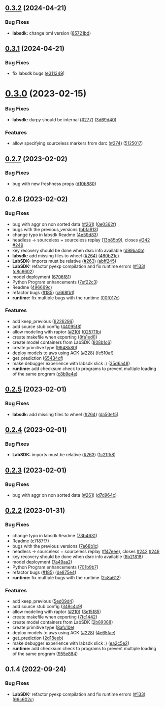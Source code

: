 ## [0.3.2](https://github.com/raptor-ml/raptor/compare/LabSDK-v0.3.1...LabSDK-v0.3.2) (2024-04-21)


### Bug Fixes

* **labsdk:** change bml version ([85721bd](https://github.com/raptor-ml/raptor/commit/85721bdcaf48530d80a1cca8a4cc98c7a6096dae))





## [0.3.1](https://github.com/raptor-ml/raptor/compare/LabSDK-v0.3.0...LabSDK-v0.3.1) (2024-04-21)


### Bug Fixes

* fix labsdk bugs ([e311349](https://github.com/raptor-ml/raptor/commit/e311349d44c00f97860a64f750fa7bdbd8b950b7))





# [0.3.0](https://github.com/raptor-ml/raptor/compare/LabSDK-v0.2.7...LabSDK-v0.3.0) (2023-02-15)


### Bug Fixes

* **labsdk:** durpy should be internal ([#277](https://github.com/raptor-ml/raptor/issues/277)) ([3d69d40](https://github.com/raptor-ml/raptor/commit/3d69d4023556fe5341ab9431b08d3eb9b66997fc))


### Features

* allow specifying sourceless markers from dsrc ([#274](https://github.com/raptor-ml/raptor/issues/274)) ([5125017](https://github.com/raptor-ml/raptor/commit/5125017647d787076bf6838b70570a588eb89116))





## [0.2.7](https://github.com/raptor-ml/raptor/compare/LabSDK-v0.2.6...LabSDK-v0.2.7) (2023-02-02)


### Bug Fixes

* bug with new freshness props ([d10b880](https://github.com/raptor-ml/raptor/commit/d10b88003abc737943b58b33cb61808ccb70c188))





## 0.2.6 (2023-02-02)


### Bug Fixes

* bug with aggr on non sorted data ([#261](https://github.com/raptor-ml/raptor/issues/261)) ([0e0362f](https://github.com/raptor-ml/raptor/commit/0e0362f81606094a00693b3a96f96aeb2dd52afc))
* bugs with the previous_versions ([bbfa913](https://github.com/raptor-ml/raptor/commit/bbfa91387b56d4cec22c8cca968b041e062e5aad))
* change typo in labsdk Readme ([4e59d83](https://github.com/raptor-ml/raptor/commit/4e59d8352bc5f407074221aed82506c4605a8192))
* headless -> sourceless + sourceless replay ([13b85b9](https://github.com/raptor-ml/raptor/commit/13b85b9dd21b6b1d0828670e9c75ef4c113912c5)), closes [#242](https://github.com/raptor-ml/raptor/issues/242) [#249](https://github.com/raptor-ml/raptor/issues/249)
* key recovery should be done when dsrc info available ([d99ba0b](https://github.com/raptor-ml/raptor/commit/d99ba0b30d7ea6ce6cd019f114e5537ce06b3a6f))
* **labsdk:** add missing files to wheel ([#264](https://github.com/raptor-ml/raptor/issues/264)) ([460b21c](https://github.com/raptor-ml/raptor/commit/460b21c064b21f2f4891cd488ff9e5f98a8f0fd8))
* **LabSDK:** imports must be relative ([#263](https://github.com/raptor-ml/raptor/issues/263)) ([abff245](https://github.com/raptor-ml/raptor/commit/abff2459aba9ab6f9a3f685cb59770310b7a3e60))
* **LabSDK:** refactor pyexp compilation and fix runtime errors ([#133](https://github.com/raptor-ml/raptor/issues/133)) ([c8c6602](https://github.com/raptor-ml/raptor/commit/c8c6602cbb9d8ffd32b2e9942518626186a08c0e))
* model deployment ([6706f81](https://github.com/raptor-ml/raptor/commit/6706f81db6c2c270c1851e6dce26185e0ec66daa))
* Python Program enhancements ([7ef22c3](https://github.com/raptor-ml/raptor/commit/7ef22c308dd4d1a915266a412523db437603fb92))
* Readme ([496669c](https://github.com/raptor-ml/raptor/commit/496669c7aa642107f1f9f055c64e0b669edf61b0))
* refactor bugs ([#185](https://github.com/raptor-ml/raptor/issues/185)) ([c668fb1](https://github.com/raptor-ml/raptor/commit/c668fb1b98144e531c40b889acbaef6e315e051c))
* **runtime:** fix multiple bugs with the runtime ([00f017c](https://github.com/raptor-ml/raptor/commit/00f017c60a2d4070957faf37dcd8f5afecf8f868))


### Features

* add keep_previous ([8226296](https://github.com/raptor-ml/raptor/commit/8226296ee7b5a55f313877b694c466630c972a90))
* add source stub config ([44095f8](https://github.com/raptor-ml/raptor/commit/44095f831009ec3f99990c013ee12bb786dee419))
* allow modeling with raptor ([#210](https://github.com/raptor-ml/raptor/issues/210)) ([025711b](https://github.com/raptor-ml/raptor/commit/025711bfa3f427405de31d03788d6bcb340f1176))
* create makefile when exporting ([8fa1ed0](https://github.com/raptor-ml/raptor/commit/8fa1ed004d9762f37fed481aa4a281831796720b))
* create model containers from LabSDK ([808b1c6](https://github.com/raptor-ml/raptor/commit/808b1c65a2d85d215d9932ccc44e112dfa43889f))
* create primitive type ([9948580](https://github.com/raptor-ml/raptor/commit/9948580d343f078f3fbb129f01eeb897a81c326d))
* deploy models to aws using ACK ([#228](https://github.com/raptor-ml/raptor/issues/228)) ([fe510af](https://github.com/raptor-ml/raptor/commit/fe510af1f8b8bc125db760b7d80e3cef2052445f))
* get_prediction ([65434cf](https://github.com/raptor-ml/raptor/commit/65434cf2e741dfa0bcb2fdff07f645aa99cd990c))
* make debugger experience with labsdk slick :) ([35d6a48](https://github.com/raptor-ml/raptor/commit/35d6a48041547b6c848c48283a2a6a2c2c2e18ce))
* **runtime:** add checksum check to programs to prevent multiple loading of the same program ([c8b9e4e](https://github.com/raptor-ml/raptor/commit/c8b9e4ef6d0248874fcff79c001273310d62058b))





## [0.2.5](https://github.com/raptor-ml/raptor/compare/LabSDK-v0.2.4...LabSDK-v0.2.5) (2023-02-01)


### Bug Fixes

* **labsdk:** add missing files to wheel ([#264](https://github.com/raptor-ml/raptor/issues/264)) ([da50ef5](https://github.com/raptor-ml/raptor/commit/da50ef5c2e94a58d45613f2f3abe5eae93bc1ccd))





## [0.2.4](https://github.com/raptor-ml/raptor/compare/LabSDK-v0.2.3...LabSDK-v0.2.4) (2023-02-01)


### Bug Fixes

* **LabSDK:** imports must be relative ([#263](https://github.com/raptor-ml/raptor/issues/263)) ([1c21f58](https://github.com/raptor-ml/raptor/commit/1c21f5821164d3b0fb05f4bd7b0111bb5b38b5e3))





## [0.2.3](https://github.com/raptor-ml/raptor/compare/LabSDK-v0.2.2...LabSDK-v0.2.3) (2023-02-01)


### Bug Fixes

* bug with aggr on non sorted data ([#261](https://github.com/raptor-ml/raptor/issues/261)) ([d7d964c](https://github.com/raptor-ml/raptor/commit/d7d964ca167f5987db503b1b7b770560f6f89301))





## [0.2.2](https://github.com/raptor-ml/raptor/compare/LabSDK-v0.2.2...LabSDK-v0.1.4) (2023-01-31)


### Bug Fixes

* change typo in labsdk Readme ([73b4631](https://github.com/raptor-ml/raptor/commit/73b4631f7788a4b9b46913eb7a814ad0d8d8dea0))
* Readme ([c7f87f7](https://github.com/raptor-ml/raptor/commit/c7f87f793cc7cdcee3c70a4809a93b696998e41a))
* bugs with the previous_versions ([7e68b1c](https://github.com/raptor-ml/raptor/commit/7e68b1cd1a60f5687d37c790f40a68a117455471))
* headless -> sourceless + sourceless replay ([ff47eee](https://github.com/raptor-ml/raptor/commit/ff47eee9a4b550cb092f5cba771db521373e5599)), closes [#242](https://github.com/raptor-ml/raptor/issues/242) [#249](https://github.com/raptor-ml/raptor/issues/249)
* key recovery should be done when dsrc info available ([8b21818](https://github.com/raptor-ml/raptor/commit/8b21818ad63b900edcca896cc4748043ffc93400))
* model deployment ([7a49aa2](https://github.com/raptor-ml/raptor/commit/7a49aa26ca5cbca9840e0b27c6641c636f76dca8))
* Python Program enhancements ([701b9b7](https://github.com/raptor-ml/raptor/commit/701b9b7cd6fcd63699350ee25a36eeef08cc92ca))
* refactor bugs ([#185](https://github.com/raptor-ml/raptor/issues/185)) ([de875e4](https://github.com/raptor-ml/raptor/commit/de875e402dc66ac4b3df69c3c5c217b1b05f92ea))
* **runtime:** fix multiple bugs with the runtime ([2c8a612](https://github.com/raptor-ml/raptor/commit/2c8a6120f56706fca2c301218f7dc10389bcbb4c))


### Features

* add keep_previous ([5ed09d4](https://github.com/raptor-ml/raptor/commit/5ed09d405717560dd0d222905a0ab81bbb312227))
* add source stub config ([348c4c9](https://github.com/raptor-ml/raptor/commit/348c4c9fe5d61b8aaa08154615825ee9e80717ab))
* allow modeling with raptor ([#210](https://github.com/raptor-ml/raptor/issues/210)) ([3e15f85](https://github.com/raptor-ml/raptor/commit/3e15f8506d1af2b39365a94ecabb1c8f4c0a63e3))
* create makefile when exporting ([7fc1442](https://github.com/raptor-ml/raptor/commit/7fc144227dcf2c9bbb26953a177d65e1bf08840d))
* create model containers from LabSDK ([2b89388](https://github.com/raptor-ml/raptor/commit/2b89388ab7c34fa33f53804c944389e54737307d))
* create primitive type ([8afc10e](https://github.com/raptor-ml/raptor/commit/8afc10e34f0e60b604b01b38979db74a8e8b806a))
* deploy models to aws using ACK ([#228](https://github.com/raptor-ml/raptor/issues/228)) ([4e65fae](https://github.com/raptor-ml/raptor/commit/4e65fae601bdc3ddaa5ce7707786fff4925d0dab))
* get_prediction ([2d18eeb](https://github.com/raptor-ml/raptor/commit/2d18eeb37936fb943e88235083dc12ee037da937))
* make debugger experience with labsdk slick :) ([ea2c5e2](https://github.com/raptor-ml/raptor/commit/ea2c5e2d329d1fc2193337f95e714e7c686e46d5))
* **runtime:** add checksum check to programs to prevent multiple loading of the same program ([955e884](https://github.com/raptor-ml/raptor/commit/955e8844aa12a1e76fea42acb4e457db7e66e09f))



## 0.1.4 (2022-09-24)


### Bug Fixes

* **LabSDK:** refactor pyexp compilation and fix runtime errors ([#133](https://github.com/raptor-ml/raptor/issues/133)) ([66c602c](https://github.com/raptor-ml/raptor/commit/66c602c9ee2e144bbaad9cf9a60cb5ef9e6c2684))
